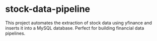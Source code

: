 # stock-data-pipeline
This project automates the extraction of stock data using yfinance and inserts it into a MySQL database. Perfect for building financial data pipelines.
